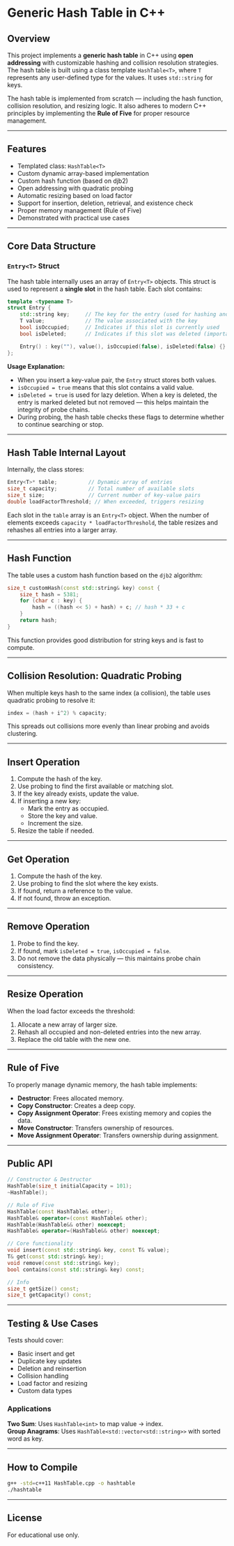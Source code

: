 # Generic Hash Table in C++

## Overview

This project implements a **generic hash table** in C++ using **open addressing** with customizable hashing and collision resolution strategies. The hash table is built using a class template `HashTable<T>`, where `T` represents any user-defined type for the values. It uses `std::string` for keys.

The hash table is implemented from scratch — including the hash function, collision resolution, and resizing logic. It also adheres to modern C++ principles by implementing the **Rule of Five** for proper resource management.

---

## Features

- Templated class: `HashTable<T>`
- Custom dynamic array-based implementation
- Custom hash function (based on djb2)
- Open addressing with quadratic probing
- Automatic resizing based on load factor
- Support for insertion, deletion, retrieval, and existence check
- Proper memory management (Rule of Five)
- Demonstrated with practical use cases

---

## Core Data Structure

### `Entry<T>` Struct

The hash table internally uses an array of `Entry<T>` objects. This struct is used to represent a **single slot** in the hash table. Each slot contains:

```cpp
template <typename T>
struct Entry {
    std::string key;     // The key for the entry (used for hashing and lookup)
    T value;             // The value associated with the key
    bool isOccupied;     // Indicates if this slot is currently used
    bool isDeleted;      // Indicates if this slot was deleted (important for open addressing)

    Entry() : key(""), value(), isOccupied(false), isDeleted(false) {}
};
```

**Usage Explanation:**

- When you insert a key-value pair, the `Entry` struct stores both values.
- `isOccupied = true` means that this slot contains a valid value.
- `isDeleted = true` is used for lazy deletion. When a key is deleted, the entry is marked deleted but not removed — this helps maintain the integrity of probe chains.
- During probing, the hash table checks these flags to determine whether to continue searching or stop.

---

## Hash Table Internal Layout

Internally, the class stores:

```cpp
Entry<T>* table;          // Dynamic array of entries
size_t capacity;          // Total number of available slots
size_t size;              // Current number of key-value pairs
double loadFactorThreshold; // When exceeded, triggers resizing
```

Each slot in the `table` array is an `Entry<T>` object. When the number of elements exceeds `capacity * loadFactorThreshold`, the table resizes and rehashes all entries into a larger array.

---

## Hash Function

The table uses a custom hash function based on the `djb2` algorithm:

```cpp
size_t customHash(const std::string& key) const {
    size_t hash = 5381;
    for (char c : key) {
        hash = ((hash << 5) + hash) + c; // hash * 33 + c
    }
    return hash;
}
```

This function provides good distribution for string keys and is fast to compute.

---

## Collision Resolution: Quadratic Probing

When multiple keys hash to the same index (a collision), the table uses quadratic probing to resolve it:

```cpp
index = (hash + i^2) % capacity;
```

This spreads out collisions more evenly than linear probing and avoids clustering.

---

## Insert Operation

1. Compute the hash of the key.
2. Use probing to find the first available or matching slot.
3. If the key already exists, update the value.
4. If inserting a new key:
   - Mark the entry as occupied.
   - Store the key and value.
   - Increment the size.
5. Resize the table if needed.

---

## Get Operation

1. Compute the hash of the key.
2. Use probing to find the slot where the key exists.
3. If found, return a reference to the value.
4. If not found, throw an exception.

---

## Remove Operation

1. Probe to find the key.
2. If found, mark `isDeleted = true`, `isOccupied = false`.
3. Do not remove the data physically — this maintains probe chain consistency.

---

## Resize Operation

When the load factor exceeds the threshold:
1. Allocate a new array of larger size.
2. Rehash all occupied and non-deleted entries into the new array.
3. Replace the old table with the new one.

---

## Rule of Five

To properly manage dynamic memory, the hash table implements:

- **Destructor**: Frees allocated memory.
- **Copy Constructor**: Creates a deep copy.
- **Copy Assignment Operator**: Frees existing memory and copies the data.
- **Move Constructor**: Transfers ownership of resources.
- **Move Assignment Operator**: Transfers ownership during assignment.

---

## Public API

```cpp
// Constructor & Destructor
HashTable(size_t initialCapacity = 101);
~HashTable();

// Rule of Five
HashTable(const HashTable& other);
HashTable& operator=(const HashTable& other);
HashTable(HashTable&& other) noexcept;
HashTable& operator=(HashTable&& other) noexcept;

// Core functionality
void insert(const std::string& key, const T& value);
T& get(const std::string& key);
void remove(const std::string& key);
bool contains(const std::string& key) const;

// Info
size_t getSize() const;
size_t getCapacity() const;
```

---

## Testing & Use Cases

Tests should cover:

- Basic insert and get
- Duplicate key updates
- Deletion and reinsertion
- Collision handling
- Load factor and resizing
- Custom data types

### Applications

**Two Sum**: Uses `HashTable<int>` to map value → index.  
**Group Anagrams**: Uses `HashTable<std::vector<std::string>>` with sorted word as key.

---

## How to Compile

```sh
g++ -std=c++11 HashTable.cpp -o hashtable
./hashtable
```

---

## License

For educational use only.
